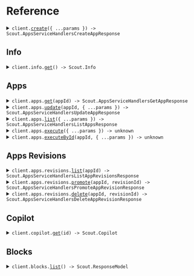 # Reference

<details><summary><code>client.<a href="/src/Client.ts">create</a>({ ...params }) -> Scout.AppsServiceHandlersCreateAppResponse</code></summary>
<dl>
<dd>

#### 🔌 Usage

<dl>
<dd>

<dl>
<dd>

```typescript
await client.create({
    body: {},
});
```

</dd>
</dl>
</dd>
</dl>

#### ⚙️ Parameters

<dl>
<dd>

<dl>
<dd>

**request:** `Scout.CreateRequest`

</dd>
</dl>

<dl>
<dd>

**requestOptions:** `ScoutClient.RequestOptions`

</dd>
</dl>
</dd>
</dl>

</dd>
</dl>
</details>

##

## Info

<details><summary><code>client.info.<a href="/src/api/resources/info/client/Client.ts">get</a>() -> Scout.Info</code></summary>
<dl>
<dd>

#### 📝 Description

<dl>
<dd>

<dl>
<dd>

Return information about the running service.

</dd>
</dl>
</dd>
</dl>

#### 🔌 Usage

<dl>
<dd>

<dl>
<dd>

```typescript
await client.info.get();
```

</dd>
</dl>
</dd>
</dl>

#### ⚙️ Parameters

<dl>
<dd>

<dl>
<dd>

**requestOptions:** `Info.RequestOptions`

</dd>
</dl>
</dd>
</dl>

</dd>
</dl>
</details>

## Apps

<details><summary><code>client.apps.<a href="/src/api/resources/apps/client/Client.ts">get</a>(appId) -> Scout.AppsServiceHandlersGetAppResponse</code></summary>
<dl>
<dd>

#### 📝 Description

<dl>
<dd>

<dl>
<dd>

Fetch app configuration by ID.

</dd>
</dl>
</dd>
</dl>

#### 🔌 Usage

<dl>
<dd>

<dl>
<dd>

```typescript
await client.apps.get("app_id");
```

</dd>
</dl>
</dd>
</dl>

#### ⚙️ Parameters

<dl>
<dd>

<dl>
<dd>

**appId:** `string`

</dd>
</dl>

<dl>
<dd>

**requestOptions:** `Apps.RequestOptions`

</dd>
</dl>
</dd>
</dl>

</dd>
</dl>
</details>

<details><summary><code>client.apps.<a href="/src/api/resources/apps/client/Client.ts">update</a>(appId, { ...params }) -> Scout.AppsServiceHandlersUpdateAppResponse</code></summary>
<dl>
<dd>

#### 🔌 Usage

<dl>
<dd>

<dl>
<dd>

```typescript
await client.apps.update("app_id", {});
```

</dd>
</dl>
</dd>
</dl>

#### ⚙️ Parameters

<dl>
<dd>

<dl>
<dd>

**appId:** `string`

</dd>
</dl>

<dl>
<dd>

**request:** `Scout.AppConfigInput`

</dd>
</dl>

<dl>
<dd>

**requestOptions:** `Apps.RequestOptions`

</dd>
</dl>
</dd>
</dl>

</dd>
</dl>
</details>

<details><summary><code>client.apps.<a href="/src/api/resources/apps/client/Client.ts">list</a>({ ...params }) -> Scout.AppsServiceHandlersListAppsResponse</code></summary>
<dl>
<dd>

#### 📝 Description

<dl>
<dd>

<dl>
<dd>

List all apps in the organization from Firestore.

</dd>
</dl>
</dd>
</dl>

#### 🔌 Usage

<dl>
<dd>

<dl>
<dd>

```typescript
await client.apps.list();
```

</dd>
</dl>
</dd>
</dl>

#### ⚙️ Parameters

<dl>
<dd>

<dl>
<dd>

**request:** `Scout.AppsListRequest`

</dd>
</dl>

<dl>
<dd>

**requestOptions:** `Apps.RequestOptions`

</dd>
</dl>
</dd>
</dl>

</dd>
</dl>
</details>

<details><summary><code>client.apps.<a href="/src/api/resources/apps/client/Client.ts">execute</a>({ ...params }) -> unknown</code></summary>
<dl>
<dd>

#### 🔌 Usage

<dl>
<dd>

<dl>
<dd>

```typescript
await client.apps.execute({
    inputs: {
        key: "value",
    },
});
```

</dd>
</dl>
</dd>
</dl>

#### ⚙️ Parameters

<dl>
<dd>

<dl>
<dd>

**request:** `Scout.FlowRequest`

</dd>
</dl>

<dl>
<dd>

**requestOptions:** `Apps.RequestOptions`

</dd>
</dl>
</dd>
</dl>

</dd>
</dl>
</details>

<details><summary><code>client.apps.<a href="/src/api/resources/apps/client/Client.ts">executeById</a>(appId, { ...params }) -> unknown</code></summary>
<dl>
<dd>

#### 🔌 Usage

<dl>
<dd>

<dl>
<dd>

```typescript
await client.apps.executeById("app_id", {
    body: undefined,
});
```

</dd>
</dl>
</dd>
</dl>

#### ⚙️ Parameters

<dl>
<dd>

<dl>
<dd>

**appId:** `string`

</dd>
</dl>

<dl>
<dd>

**request:** `Scout.AppsExecuteByIdRequest`

</dd>
</dl>

<dl>
<dd>

**requestOptions:** `Apps.RequestOptions`

</dd>
</dl>
</dd>
</dl>

</dd>
</dl>
</details>

## Apps Revisions

<details><summary><code>client.apps.revisions.<a href="/src/api/resources/apps/resources/revisions/client/Client.ts">list</a>(appId) -> Scout.AppsServiceHandlersListAppRevisionsResponse</code></summary>
<dl>
<dd>

#### 📝 Description

<dl>
<dd>

<dl>
<dd>

List all app revisions in the organization from Firestore.

</dd>
</dl>
</dd>
</dl>

#### 🔌 Usage

<dl>
<dd>

<dl>
<dd>

```typescript
await client.apps.revisions.list("app_id");
```

</dd>
</dl>
</dd>
</dl>

#### ⚙️ Parameters

<dl>
<dd>

<dl>
<dd>

**appId:** `string`

</dd>
</dl>

<dl>
<dd>

**requestOptions:** `Revisions.RequestOptions`

</dd>
</dl>
</dd>
</dl>

</dd>
</dl>
</details>

<details><summary><code>client.apps.revisions.<a href="/src/api/resources/apps/resources/revisions/client/Client.ts">promote</a>(appId, revisionId) -> Scout.AppsServiceHandlersPromoteAppRevisionResponse</code></summary>
<dl>
<dd>

#### 🔌 Usage

<dl>
<dd>

<dl>
<dd>

```typescript
await client.apps.revisions.promote("app_id", "revision_id");
```

</dd>
</dl>
</dd>
</dl>

#### ⚙️ Parameters

<dl>
<dd>

<dl>
<dd>

**appId:** `string`

</dd>
</dl>

<dl>
<dd>

**revisionId:** `string`

</dd>
</dl>

<dl>
<dd>

**requestOptions:** `Revisions.RequestOptions`

</dd>
</dl>
</dd>
</dl>

</dd>
</dl>
</details>

<details><summary><code>client.apps.revisions.<a href="/src/api/resources/apps/resources/revisions/client/Client.ts">delete</a>(appId, revisionId) -> Scout.AppsServiceHandlersDeleteAppRevisionResponse</code></summary>
<dl>
<dd>

#### 🔌 Usage

<dl>
<dd>

<dl>
<dd>

```typescript
await client.apps.revisions.delete("app_id", "revision_id");
```

</dd>
</dl>
</dd>
</dl>

#### ⚙️ Parameters

<dl>
<dd>

<dl>
<dd>

**appId:** `string`

</dd>
</dl>

<dl>
<dd>

**revisionId:** `string`

</dd>
</dl>

<dl>
<dd>

**requestOptions:** `Revisions.RequestOptions`

</dd>
</dl>
</dd>
</dl>

</dd>
</dl>
</details>

## Copilot

<details><summary><code>client.copilot.<a href="/src/api/resources/copilot/client/Client.ts">get</a>(id) -> Scout.Copilot</code></summary>
<dl>
<dd>

#### 🔌 Usage

<dl>
<dd>

<dl>
<dd>

```typescript
await client.copilot.get("id");
```

</dd>
</dl>
</dd>
</dl>

#### ⚙️ Parameters

<dl>
<dd>

<dl>
<dd>

**id:** `string`

</dd>
</dl>

<dl>
<dd>

**requestOptions:** `Copilot.RequestOptions`

</dd>
</dl>
</dd>
</dl>

</dd>
</dl>
</details>

## Blocks

<details><summary><code>client.blocks.<a href="/src/api/resources/blocks/client/Client.ts">list</a>() -> Scout.ResponseModel</code></summary>
<dl>
<dd>

#### 📝 Description

<dl>
<dd>

<dl>
<dd>

List all blocks available for use in the App Builder

</dd>
</dl>
</dd>
</dl>

#### 🔌 Usage

<dl>
<dd>

<dl>
<dd>

```typescript
await client.blocks.list();
```

</dd>
</dl>
</dd>
</dl>

#### ⚙️ Parameters

<dl>
<dd>

<dl>
<dd>

**requestOptions:** `Blocks.RequestOptions`

</dd>
</dl>
</dd>
</dl>

</dd>
</dl>
</details>
